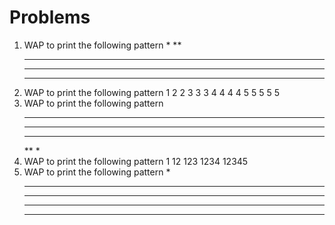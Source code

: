 # Problems

1. WAP to print the following pattern
   *
   **
   ***
   ****
   *****
2. WAP to print the following pattern
   1 
   2 2 
   3 3 3 
   4 4 4 4 
   5 5 5 5 5 
3. WAP to print the following pattern
   *****
   ****
   ***
   **
   * 
4. WAP to print the following pattern
       1
      12
     123
    1234
   12345
5. WAP to print the following pattern
       *
      ***
     *****
    *******
   *********
